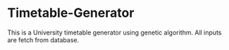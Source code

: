 # Timetable-Generator
This is a University timetable generator using genetic algorithm. All inputs are fetch from database.
